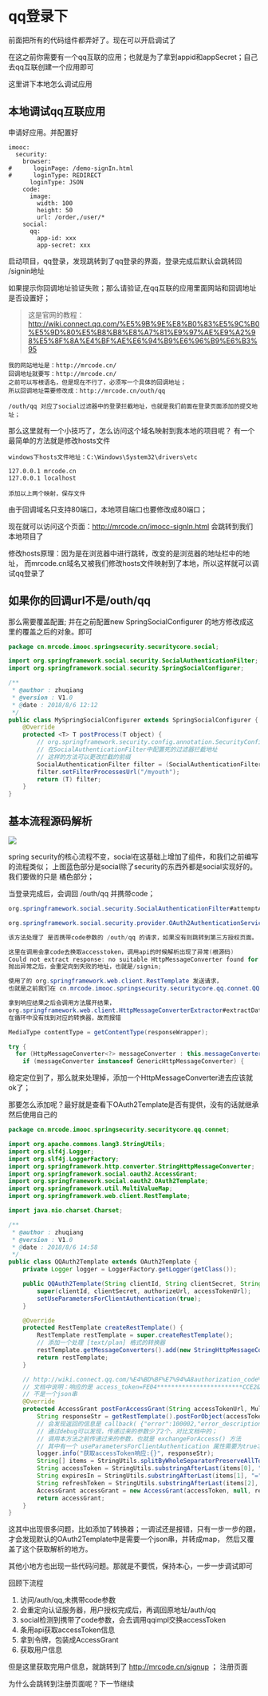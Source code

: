 # qq登录下
前面把所有的代码组件都弄好了。现在可以开启调试了

在这之前你需要有一个qq互联的应用；也就是为了拿到appid和appSecret；自己去qq互联创建一个应用即可

这里讲下本地怎么调试应用

## 本地调试qq互联应用
申请好应用。并配置好
```
imooc:
  security:
    browser:
#      loginPage: /demo-signIn.html
#      loginType: REDIRECT
      loginType: JSON
    code:
      image:
        width: 100
        height: 50
        url: /order,/user/*
    social:
      qq:
        app-id: xxx
        app-secret: xxx
```

启动项目，qq登录，发现跳转到了qq登录的界面，登录完成后默认会跳转回 /signin地址

如果提示你回调地址验证失败；那么请验证,在qq互联的应用里面网站和回调地址是否设置好；

> 这是官网的教程：http://wiki.connect.qq.com/%E5%9B%9E%E8%B0%83%E5%9C%B0%E5%9D%80%E5%B8%B8%E8%A7%81%E9%97%AE%E9%A2%98%E5%8F%8A%E4%BF%AE%E6%94%B9%E6%96%B9%E6%B3%95
```
我的网站地址是：http://mrcode.cn/
回调地址就要写：http://mrcode.cn/
之前可以写根语名，但是现在不行了，必须写一个具体的回调地址；
所以回调地址需要修改成：http://mrcode.cn/outh/qq

/outh/qq 对应了social过滤器中的登录拦截地址，也就是我们前面在登录页面添加的提交地址；
```

那么这里就有一个小技巧了，怎么访问这个域名映射到我本地的项目呢？
有一个最简单的方法就是修改hosts文件

```
windows下hosts文件地址：C:\Windows\System32\drivers\etc

127.0.0.1 mrcode.cn
127.0.0.1 localhost

添加以上两个映射，保存文件
```
由于回调域名只支持80端口，本地项目端口也要修改成80端口；

现在就可以访问这个页面：http://mrcode.cn/imocc-signIn.html 会跳转到我们本地项目了

修改hosts原理：因为是在浏览器中进行跳转，改变的是浏览器的地址栏中的地址，
而mrcode.cn域名又被我们修改hosts文件映射到了本地，所以这样就可以调试qq登录了

## 如果你的回调url不是/outh/qq

那么需要覆盖配置; 并在之前配置new SpringSocialConfigurer 的地方修改成这里的覆盖之后的对象。即可
```java
package cn.mrcode.imooc.springsecurity.securitycore.social;

import org.springframework.social.security.SocialAuthenticationFilter;
import org.springframework.social.security.SpringSocialConfigurer;

/**
 * @author : zhuqiang
 * @version : V1.0
 * @date : 2018/8/6 12:12
 */
public class MySpringSocialConfigurer extends SpringSocialConfigurer {
    @Override
    protected <T> T postProcess(T object) {
        // org.springframework.security.config.annotation.SecurityConfigurerAdapter.postProcess()
        // 在SocialAuthenticationFilter中配置死的过滤器拦截地址
        // 这样的方法可以更改拦截的前缀
        SocialAuthenticationFilter filter = (SocialAuthenticationFilter) super.postProcess(object);
        filter.setFilterProcessesUrl("/myouth");
        return (T) filter;
    }
}

```

## 基本流程源码解析
![](/assets/image/imooc/spring_secunity/snipaste_20180806_142855.png)

spring security的核心流程不变，social在这基础上增加了组件，和我们之前编写的流程类似；
上图蓝色部分是social除了security的东西外都是social实现好的。我们要做的只是 橘色部分；

当登录完成后，会调回 /outh/qq 并携带code；
```java
org.springframework.social.security.SocialAuthenticationFilter#attemptAuthService

org.springframework.social.security.provider.OAuth2AuthenticationService#getAuthToken

该方法处理了 是否携带code参数的 /outh/qq 的请求，如果没有则跳转到第三方授权页面。

这里在调用会拿code去换取accesstoken，调用api的时候解析出现了异常(根源码)
Could not extract response: no suitable HttpMessageConverter found for response type [interface java.util.Map] and content type [text/html]
抛出异常之后，会重定向到失败的地址，也就是/signin;

使用了的 org.springframework.web.client.RestTemplate 发送请求，
也就是之前我们在 cn.mrcode.imooc.springsecurity.securitycore.qq.connet.QQServiceProvider#QQServiceProvider 中提供的  OAuth2Template 类。里面就是使用的 RestTemplate

拿到响应结果之后会调用方法展开结果，
org.springframework.web.client.HttpMessageConverterExtractor#extractData；
在循环中没有找到对应的转换器，故而报错

MediaType contentType = getContentType(responseWrapper);

try {
  for (HttpMessageConverter<?> messageConverter : this.messageConverters) {
    if (messageConverter instanceof GenericHttpMessageConverter) {

```
稳定定位到了，那么就来处理掉，添加一个HttpMessageConverter进去应该就ok了；

那要怎么添加呢？最好就是查看下OAuth2Template是否有提供，没有的话就继承然后使用自己的
```java
package cn.mrcode.imooc.springsecurity.securitycore.qq.connet;

import org.apache.commons.lang3.StringUtils;
import org.slf4j.Logger;
import org.slf4j.LoggerFactory;
import org.springframework.http.converter.StringHttpMessageConverter;
import org.springframework.social.oauth2.AccessGrant;
import org.springframework.social.oauth2.OAuth2Template;
import org.springframework.util.MultiValueMap;
import org.springframework.web.client.RestTemplate;

import java.nio.charset.Charset;

/**
 * @author : zhuqiang
 * @version : V1.0
 * @date : 2018/8/6 14:58
 */
public class QQAuth2Template extends OAuth2Template {
    private Logger logger = LoggerFactory.getLogger(getClass());

    public QQAuth2Template(String clientId, String clientSecret, String authorizeUrl, String accessTokenUrl) {
        super(clientId, clientSecret, authorizeUrl, accessTokenUrl);
        setUseParametersForClientAuthentication(true);
    }

    @Override
    protected RestTemplate createRestTemplate() {
        RestTemplate restTemplate = super.createRestTemplate();
        // 添加一个处理 [text/plan] 格式的转换器
        restTemplate.getMessageConverters().add(new StringHttpMessageConverter(Charset.forName("utf-8")));
        return restTemplate;
    }

    // http://wiki.connect.qq.com/%E4%BD%BF%E7%94%A8authorization_code%E8%8E%B7%E5%8F%96access_token
    // 文档中说明：响应的是 access_token=FE04************************CCE2&expires_in=7776000&refresh_token=88E4************************BE14
    // 不是一个json串
    @Override
    protected AccessGrant postForAccessGrant(String accessTokenUrl, MultiValueMap<String, String> parameters) {
        String responseStr = getRestTemplate().postForObject(accessTokenUrl, parameters, String.class);
        // 会发现返回的信息是 callback( {"error":100002,"error_description":"param client_secret is wrong or lost "} )
        // 通过debug可以发现，传递过来的参数少了2个，对比文档中的；
        // 调用本方法之前传递过来的参数，也就是 exchangeForAccess() 方法
        // 其中有一个 useParametersForClientAuthentication 属性需要为true才会携带另外另个参数
        logger.info("获取accessToken响应:{}", responseStr);
        String[] items = StringUtils.splitByWholeSeparatorPreserveAllTokens(responseStr, "&");
        String accessToken = StringUtils.substringAfterLast(items[0], "=");
        String expiresIn = StringUtils.substringAfterLast(items[1], "=");
        String refreshToken = StringUtils.substringAfterLast(items[2], "=");
        AccessGrant accessGrant = new AccessGrant(accessToken, null, refreshToken, new Long(expiresIn));
        return accessGrant;
    }
}

```

这其中出现很多问题，比如添加了转换器；一调试还是报错，只有一步一步的跟，
才会发现默认的OAuth2Template中是需要一个json串，并转成map，
然后又覆盖了这个获取解析的地方。

其他小地方也出现一些代码问题。那就是不要慌，保持本心，一步一步调试即可

回顾下流程

1. 访问/auth/qq,未携带code参数
2. 会重定向认证服务器，用户授权完成后，再调回原地址/auth/qq
3. social检测到携带了code参数，会去调用qqimpl交换accessToken
4. 条用api获取accessToken信息
5. 拿到令牌，包装成AccessGrant
6. 获取用户信息

但是这里获取完用户信息，就跳转到了 http://mrcode.cn/signup ； 注册页面

为什么会跳转到注册页面呢？下一节继续
